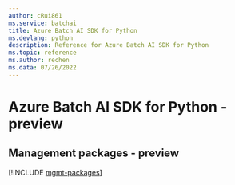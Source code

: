```yaml
---
author: cRui861
ms.service: batchai
title: Azure Batch AI SDK for Python
ms.devlang: python
description: Reference for Azure Batch AI SDK for Python
ms.topic: reference
ms.author: rechen
ms.data: 07/26/2022
---
```

# Azure Batch AI SDK for Python - preview

## Management packages - preview
[!INCLUDE [mgmt-packages](batch-ai-mgmt-index.md)]